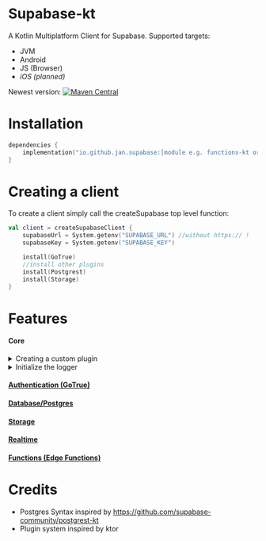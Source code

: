 # Supabase-kt

A Kotlin Multiplatform Client for Supabase.
Supported targets:
- JVM
- Android
- JS (Browser)
- _iOS (planned)_

Newest version: [![Maven Central](https://img.shields.io/maven-central/v/io.github.jan.supabase/supabase-kt)](https://search.maven.org/search?q=g%3Aio.supabase)

# Installation

```kotlin
dependencies {
    implementation("io.github.jan.supabase:[module e.g. functions-kt or gotrue-kt]:VERSION")
}
```

# Creating a client

To create a client simply call the createSupabase top level function:

```kotlin
val client = createSupabaseClient {
    supabaseUrl = System.getenv("SUPABASE_URL") //without https:// !
    supabaseKey = System.getenv("SUPABASE_KEY")

    install(GoTrue)
    //install other plugins
    install(Postgrest)
    install(Storage)
}
```

# Features

#### Core

<details><summary>Creating a custom plugin</summary>

```kotlin
class MyPlugin(private val config: MyPlugin.Config): SupabasePlugin {

    fun doSomethingCool() {
        println("something cool")
    }
    
    data class Config(var someSetting: Boolean = false)

    companion object : SupabasePluginProvider<Config, MyPlugin> {

        override val key = "myplugin" //this key is used to identify the plugin when retrieving it

        override fun createConfig(init: Config.() -> Unit): Config {
            //used to create the configuration object for the plugin
            return Config().apply(init)
        }

        override fun setup(builder: SupabaseClientBuilder, config: Config) {
            //modify the supabase client builder
        }

        override fun create(supabaseClient: SupabaseClient, config: Config): MyPlugin {
            //modify the supabase client and return the final plugin instance
            return MyPlugin(config)
        }

    }

}

//make an easy extension for accessing the plugin
val SupabaseClient.myplugin get() = pluginManager.getPlugin<MyPlugin>("myplugin")

//then install it:
val client = createSupabaseClient {
    install(MyPlugin) {
        someSetting = true
    }
}
```

</details>

<details><summary>Initialize the logger</summary>
If you want so see logs for supabase-kt you have to initialize the logger:

```kotlin
Napier.base(DebugAntilog())
```
</details>

#### [Authentication (GoTrue)](/GoTrue)

#### [Database/Postgres](/Postgrest)

#### [Storage](/Storage)

#### [Realtime](/Realtime)

#### [Functions (Edge Functions)](/Functions)

# Credits

- Postgres Syntax inspired by https://github.com/supabase-community/postgrest-kt
- Plugin system inspired by ktor
